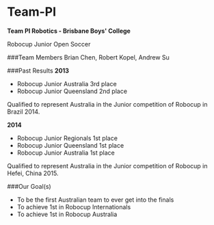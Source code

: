 Team-PI
=======

**Team PI Robotics - Brisbane Boys' College**

Robocup Junior Open Soccer

###Team Members
Brian Chen, Robert Kopel, Andrew Su

###Past Results
**2013**
- Robocup Junior Australia 3rd place
- Robocup Junior Queensland 2nd place

Qualified to represent Australia in the Junior competition of Robocup in Brazil 2014.

**2014**
- Robocup Junior Regionals 1st place
- Robocup Junior Queensland 1st place
- Robocup Junior Australia 1st place

Qualified to represent Australia in the Junior competition of Robocup in Hefei, China 2015.

###Our Goal(s)
- To be the first Australian team to ever get into the finals
- To achieve 1st in Robocup Internationals
- To achieve 1st in Robocup Australia
